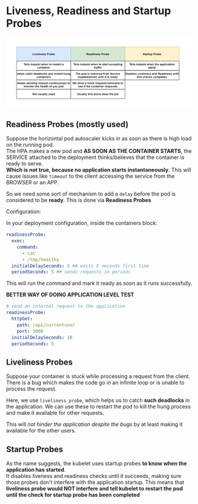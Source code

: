 # Liveness, Readiness and Startup Probes

<p align="center"><img src="https://github.com/karankumarshreds/KubernetesMicroservices/blob/master/img/probes.PNG"/></p>

## Readiness Probes (mostly used)

Suppose the horizontal pod autoscaler kicks in as soon as there is high load on the running pod.
<br />
The HPA makes a new pod and **AS SOON AS THE CONTAINER STARTS**, the SERVICE attached to the deployment thinks/believes that the
container is ready to serve.
<br />
**Which is not true, because no application starts instantaneously**. This will cause issues like `timeout` to the client accessing the service
from the BROWSER or an APP.

So we need some sort of mechanism to add a `delay` before the pod is considered to be **ready**.
This is done via **Readiness Probes**

Configuration:

In your deployment configuration, inside the containers block:

```yaml
readinessProbe:
  exec:
    command:
      - cat
      - /tmp/healthy
  initialDelaySeconds: 5 ## waits 5 seconds first time
  periodSeconds: 5 ## sends requests in periods
```

This will run the command and mark it ready as soon as it runs successfully.

**BETTER WAY OF DOING APPLICATION LEVEL TEST**

```yaml
# send an internal request to the application
readinessProbe:
  httpGet:
    path: /api/currentuser
    port: 3000
  initialDelaySeconds: 10
  periodSeconds: 5
```

## Liveliness Probes

Suppose your container is stuck while processing a request from the client. There is a bug which makes the code go in an infinite loop or is unable to process the request.

Here, we use `liveliness probe`,  which helps us to catch **such deadlocks** in the application. We can use these to restart the pod to kill the hung process and make it available for other requests.

This will _not hinder the application despite the bugs_ by at least making it available for the other users.

## Startup Probes

As the name suggests, the kubelet uses startup probes **to know when the application has started**.
<br />
It disables liveness and readiness checks until it succeeds, making sure those probes don't interfere with the application startup.
This means that **liveliness probe would NOT interfere and tell kubelet to restart the pod until the check for startup probe has been completed**
